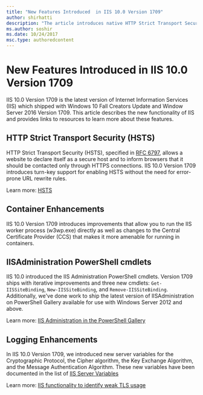```yaml
---
title: "New Features Introduced  in IIS 10.0 Version 1709"
author: shirhatti
description: "The article introduces native HTTP Strict Transport Security (HSTS) support in IIS 10.0 version 1709."
ms.author: soshir
ms.date: 10/24/2017
msc.type: authoredcontent
---
```

New Features Introduced  in IIS 10.0 Version 1709
=================================================

IIS 10.0 Version 1709 is the latest version of Internet Information Services
(IIS) which shipped with Windows 10 Fall Creators Update and Window Server 2016
Version 1709. This article describes the new functionality of IIS and provides
links to resources to learn more about these features.

## HTTP Strict Transport Security (HSTS)

HTTP Strict Transport Security (HSTS), specified in
[RFC 6797](https://tools.ietf.org/html/rfc6797), allows a website to declare
itself as a secure host and to inform browsers that it should be contacted only
through HTTPS connections. IIS 10.0 Version 1709 introduces turn-key support for
enabling HSTS without the need for error-prone URL rewrite rules.

Learn more: [HSTS](iis-10-version-1709-hsts.md)

## Container Enhancements

IIS 10.0 Version 1709 introduces improvements that allow you to run the IIS
worker process (w3wp.exe) directly as well as changes to the Central Certificate
Provider (CCS) that makes it more amenable for running in containers.

## IISAdministration PowerShell cmdlets

IIS 10.0 introduced the IIS Administration PowerShell cmdlets. Version 1709
ships with iterative improvements and three new cmdlets: `Get-IISSiteBinding`,
`New-IISSiteBinding`, and `Remove-IISSiteBinding`. Additionally, we've done work
to ship the latest version of IISAdministration on PowerShell Gallery available
for use with Windows Server 2012 and above.

Learn more: [IIS Administration in the PowerShell Gallery](https://blogs.iis.net/iisteam/introducing-iisadministration-in-the-powershell-gallery)

## Logging Enhancements

In IIS 10.0 Version 1709, we introduced new server variables for the
Cryptographic Protocol, the Cipher algorithm, the Key Exchange Algorithm, and
the Message Authentication Algorithm. These new variables have been documented
in the list of [IIS Server Variables](../../web-dev-reference/server-variables.md)

Learn more: [IIS functionality to identify weak TLS usage](https://cloudblogs.microsoft.com/microsoftsecure/2017/09/07/new-iis-functionality-to-help-identify-weak-tls-usage/)
